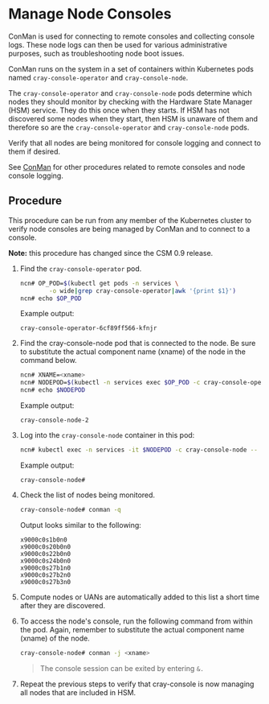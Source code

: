 # Manage Node Consoles

ConMan is used for connecting to remote consoles and collecting console logs. These node logs can then be used for various administrative purposes, such as troubleshooting node boot issues.

ConMan runs on the system in a set of containers within Kubernetes pods named `cray-console-operator` and `cray-console-node`.

The `cray-console-operator` and `cray-console-node` pods determine which nodes they should monitor by checking with the
Hardware State Manager (HSM) service. They do this once when they starts. If HSM has not discovered some nodes when
they start, then HSM is unaware of them and therefore so are the `cray-console-operator` and `cray-console-node` pods.

Verify that all nodes are being monitored for console logging and connect to them if desired.

See [ConMan](ConMan.md) for other procedures related to remote consoles and node console logging.

## Procedure

This procedure can be run from any member of the Kubernetes cluster to verify node consoles are being managed
by ConMan and to connect to a console.

**Note:** this procedure has changed since the CSM 0.9 release.

1. Find the `cray-console-operator` pod.

    ```bash
    ncn# OP_POD=$(kubectl get pods -n services \
            -o wide|grep cray-console-operator|awk '{print $1}')
    ncn# echo $OP_POD
    ```

    Example output:
    ```text
    cray-console-operator-6cf89ff566-kfnjr
    ```

1. Find the cray-console-node pod that is connected to the node. Be sure to substitute the actual component name (xname) of the node in the command below.

    ```bash
    ncn# XNAME=<xname>
    ncn# NODEPOD=$(kubectl -n services exec $OP_POD -c cray-console-operator -- sh -c "/app/get-node $XNAME" | jq .podname | sed 's/"//g')
    ncn# echo $NODEPOD
    ```

    Example output:
    ```text
    cray-console-node-2
    ```

1. Log into the `cray-console-node` container in this pod:

    ```bash
    ncn# kubectl exec -n services -it $NODEPOD -c cray-console-node -- bash
    ```

    Example output:
    ```text
    cray-console-node#
    ```

1. Check the list of nodes being monitored.

    ```bash
    cray-console-node# conman -q
    ```

    Output looks similar to the following:

    ```
    x9000c0s1b0n0
    x9000c0s20b0n0
    x9000c0s22b0n0
    x9000c0s24b0n0
    x9000c0s27b1n0
    x9000c0s27b2n0
    x9000c0s27b3n0
    ```

1. Compute nodes or UANs are automatically added to this list a short time after they are discovered.

1. To access the node's console, run the following command from within the pod. Again, remember to substitute the actual component name (xname) of the node.

    ```bash
    cray-console-node# conman -j <xname>
    ```

    > The console session can be exited by entering `&.`

1. Repeat the previous steps to verify that cray-console is now managing all nodes that are included in HSM.

